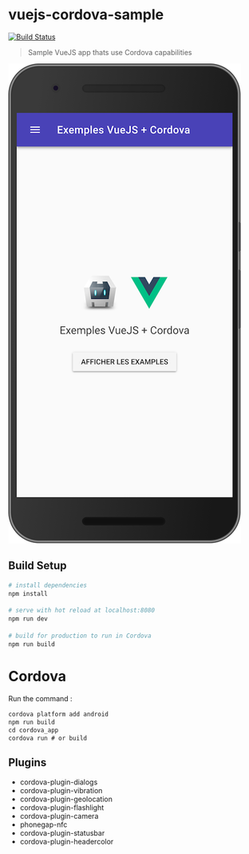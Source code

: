 # vuejs-cordova-sample

[![Build Status](https://travis-ci.org/c4software/vuejs-cordova-sample.svg?branch=master)](https://travis-ci.org/c4software/vuejs-cordova-sample)

> Sample VueJS app thats use Cordova capabilities

![Demo screenshot](demo.png)

## Build Setup

``` bash
# install dependencies
npm install

# serve with hot reload at localhost:8080
npm run dev

# build for production to run in Cordova
npm run build

```

# Cordova

Run the command :

```
cordova platform add android
npm run build 
cd cordova_app
cordova run # or build
```

## Plugins

- cordova-plugin-dialogs
- cordova-plugin-vibration
- cordova-plugin-geolocation
- cordova-plugin-flashlight
- cordova-plugin-camera
- phonegap-nfc
- cordova-plugin-statusbar
- cordova-plugin-headercolor
